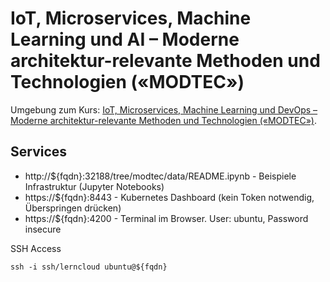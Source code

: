 IoT, Microservices, Machine Learning und AI – Moderne architektur-relevante Methoden und Technologien («MODTEC»)
===================================

Umgebung zum Kurs: [IoT, Microservices, Machine Learning und DevOps – Moderne architektur-relevante Methoden und Technologien («MODTEC»)](https://github.com/mc-b/modtec).

Services
--------

* http://${fqdn}:32188/tree/modtec/data/README.ipynb    - Beispiele Infrastruktur (Jupyter Notebooks)
* https://${fqdn}:8443                                  - Kubernetes Dashboard (kein Token notwendig, Überspringen drücken)
* https://${fqdn}:4200                                  - Terminal im Browser. User: ubuntu, Password insecure

SSH Access

    ssh -i ssh/lerncloud ubuntu@${fqdn}    

